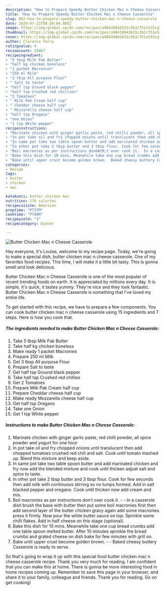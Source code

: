 ```yaml
---
description: "How to Prepare Speedy Butter Chicken Mac n Cheese Casserole"
title: "How to Prepare Speedy Butter Chicken Mac n Cheese Casserole"
slug: 862-how-to-prepare-speedy-butter-chicken-mac-n-cheese-casserole
date: 2020-07-21T08:50:04.805Z
image: https://img-global.cpcdn.com/recipes/a98410042631c3b3/751x532cq70/butter-chicken-mac-n-cheese-casserole-recipe-main-photo.jpg
thumbnail: https://img-global.cpcdn.com/recipes/a98410042631c3b3/751x532cq70/butter-chicken-mac-n-cheese-casserole-recipe-main-photo.jpg
cover: https://img-global.cpcdn.com/recipes/a98410042631c3b3/751x532cq70/butter-chicken-mac-n-cheese-casserole-recipe-main-photo.jpg
author: Clarence Terry
ratingvalue: 4
reviewcount: 29467
recipeingredient:
- "5 tbsp Milk Pak Butter"
- "half kg chicken boneless"
- "1 packet Macronies"
- "250 ml Milk"
- "3 tbsp All purpose Flour"
- " Salt to taste"
- "half tsp Ground black pepper"
- "half tsp Crushed red chillies"
- "2 Tomatoes"
- " Milk Pak Cream half cup"
- " Cheddar cheese half cup"
- " Mozzarella cheese half cup"
- "half tsp Oregano"
- "one Onion"
- "1 tsp White pepper"
recipeinstructions:
- "Marinate chicken with ginger garlic paste, red chilli powder, all spice powder and yogurt for one hour"
- "In pot take oil and fry chopped onions until translucent then add chopped tomatoes crushed red chili and salt. Cook until tomato mashed up. Blend this mixture and keep aside."
- "In same pot take two table spoon butter and add marinated chicken and fry now add the blended mixture and cook until thicken adjust salt and spice to taste."
- "In other pot take 2 tbsp butter and 3 tbsp flour. Cook for few seconds then add milk with continuous stirring so no lumps formed. Add in salt blacked pepper and oregano. Cook until thicken now add cream and mix."
- "Boil macronies as per instructions don&#39;t over cook it.  In a casserole dish brush the base with butter then put some boil macronies first then add second layer of the butter chicken gravy again add some macronies press it firmly. Now pour the white butter sauce on top. Sprinkle some chilli flakes. Add in half cheese on this stage (optional)."
- "Bake this dish for 10 mins. Meanwhile take one cup bread crumbs add one table spoon melted butter. After 10 minutes sprinkle the bread crumbs and grated cheese on dish bake for few minutes with grill on."
- "Bake until upper crust become golden brown.  Baked cheesy buttery Casserole is ready to serve."
categories:
- Recipe
tags:
- butter
- chicken
- mac

katakunci: butter chicken mac 
nutrition: 276 calories
recipecuisine: American
preptime: "PT37M"
cooktime: "PT40M"
recipeyield: "3"
recipecategory: Dinner

---
```



![Butter Chicken Mac n Cheese Casserole](https://img-global.cpcdn.com/recipes/a98410042631c3b3/751x532cq70/butter-chicken-mac-n-cheese-casserole-recipe-main-photo.jpg)

Hey everyone, it's Louise, welcome to my recipe page. Today, we're going to make a special dish, butter chicken mac n cheese casserole. One of my favorites food recipes. This time, I will make it a little bit tasty. This is gonna smell and look delicious.

Butter Chicken Mac n Cheese Casserole is one of the most popular of recent trending foods on earth. It is appreciated by millions every day. It is simple, it's quick, it tastes yummy. They're nice and they look fantastic. Butter Chicken Mac n Cheese Casserole is something that I've loved my entire life.




To get started with this recipe, we have to prepare a few components. You can cook butter chicken mac n cheese casserole using 15 ingredients and 7 steps. Here is how you cook that.

<!--inarticleads1-->

##### The ingredients needed to make Butter Chicken Mac n Cheese Casserole:

1. Take 5 tbsp Milk Pak Butter
1. Take half kg chicken boneless
1. Make ready 1 packet Macronies
1. Prepare 250 ml Milk
1. Get 3 tbsp All purpose Flour
1. Prepare  Salt to taste
1. Get half tsp Ground black pepper
1. Take half tsp Crushed red chillies
1. Get 2 Tomatoes
1. Prepare  Milk Pak Cream half cup
1. Prepare  Cheddar cheese half cup
1. Make ready  Mozzarella cheese half cup
1. Get half tsp Oregano
1. Take one Onion
1. Get 1 tsp White pepper




<!--inarticleads2-->

##### Instructions to make Butter Chicken Mac n Cheese Casserole:

1. Marinate chicken with ginger garlic paste, red chilli powder, all spice powder and yogurt for one hour
1. In pot take oil and fry chopped onions until translucent then add chopped tomatoes crushed red chili and salt. Cook until tomato mashed up. Blend this mixture and keep aside.
1. In same pot take two table spoon butter and add marinated chicken and fry now add the blended mixture and cook until thicken adjust salt and spice to taste.
1. In other pot take 2 tbsp butter and 3 tbsp flour. Cook for few seconds then add milk with continuous stirring so no lumps formed. Add in salt blacked pepper and oregano. Cook until thicken now add cream and mix.
1. Boil macronies as per instructions don&#39;t over cook it. -  - In a casserole dish brush the base with butter then put some boil macronies first then add second layer of the butter chicken gravy again add some macronies press it firmly. Now pour the white butter sauce on top. Sprinkle some chilli flakes. Add in half cheese on this stage (optional).
1. Bake this dish for 10 mins. Meanwhile take one cup bread crumbs add one table spoon melted butter. After 10 minutes sprinkle the bread crumbs and grated cheese on dish bake for few minutes with grill on.
1. Bake until upper crust become golden brown. -  - Baked cheesy buttery Casserole is ready to serve.




So that's going to wrap it up with this special food butter chicken mac n cheese casserole recipe. Thank you very much for reading. I am confident that you can make this at home. There is gonna be more interesting food in home recipes coming up. Remember to save this page in your browser, and share it to your family, colleague and friends. Thank you for reading. Go on get cooking!
